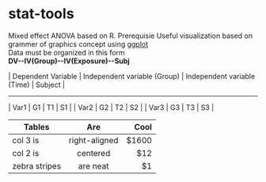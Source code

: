 # stat-tools #
Mixed effect ANOVA based on R. 
Prerequisie
Useful visualization based on grammer of graphics concept using [ggplot](http://ggplot.yhathq.com/) <br/>
Data must be organized in this form <br/>
__DV--IV(Group)--IV(Exposure)--Subj__

| Dependent Variable | Independent variable (Group) | Independent variable (Time) | Subject |
---------------------  ----------------------------- ----------------------------- ---------
|   Var1             |       G1                     |        T1                   |  S1     |
|   Var2             |       G2                     |        T2                   |  S2     |
|   Var3             |       G3                     |        T3                   |  S3     |

| Tables        | Are           | Cool  |
| ------------- |:-------------:| -----:|
| col 3 is      | right-aligned | $1600 |
| col 2 is      | centered      |   $12 |
| zebra stripes | are neat      |    $1 |
